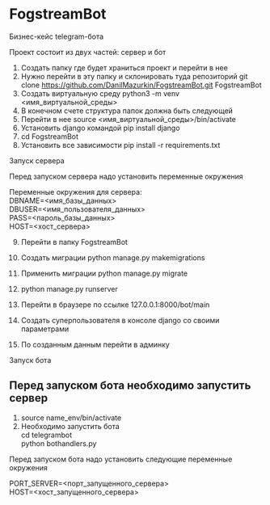 # FogstreamBot
Бизнес-кейс telegram-бота

Проект состоит из двух частей: сервер и бот  

1) Создать папку где будет храниться проект и перейти в нее  
2) Нужно перейти в эту папку и склонировать туда репозиторий
   git clone https://github.com/DanilMazurkin/FogstreamBot.git FogstreamBot  
3) Создать виртуальную среду python3 -m venv <имя_виртуальной_среды>  
4) В конечном счете структура папок должна быть следующей  
5) Перейти в нее source <имя_виртуальной_среды>/bin/activate
6) Установить django командой pip install django  
7) сd FogstreamBot
8) Установить все зависимости pip install -r requirements.txt  

Запуск сервера

Перед запуском сервера надо установить переменные окружения

Переменные окружения для сервера:  
DBNAME=<имя_базы_данных>  
DBUSER=<имя_пользователя_данных>  
PASS=<пароль_базы_данных>  
HOST=<хост_сервера>  

9) Перейти в папку FogstreamBot  
10) Создать миграции python manage.py makemigrations  
11) Применить миграции python manage.py migrate  
12) python manage.py runserver  

11) Перейти в браузере по ссылке 127.0.0.1:8000/bot/main
12) Создать суперпользователя в консоле django со своими параметрами
13) По созданным данным перейти в админку

Запуск бота

Перед запуском бота необходимо запустить сервер
-----

1. source name_env/bin/activate  
2. Необходимо запустить бота  
   cd telegrambot  
   python bothandlers.py  

Перед запуском бота надо установить следующие переменные окружения

PORT_SERVER=<порт_запущенного_сервера>  
HOST=<хост_запущенного_сервера>  

